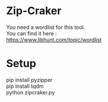 # Zip-Craker
You need a wordlist for this tool.<br>
You can find it here :
  <br>https://www.libhunt.com/topic/wordlist
# Setup
pip install pyzipper <br>
pip install tqdm <br>
python zipcraker.py
